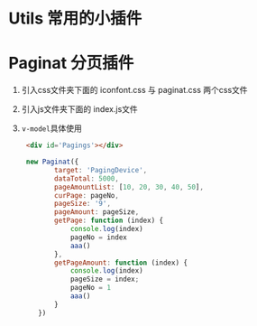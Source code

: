 # Utils  常用的小插件

# Paginat 分页插件
  1. 引入css文件夹下面的 iconfont.css 与 paginat.css 两个css文件
  
  2. 引入js文件夹下面的 index.js文件
  
  
 
4. `v-model`具体使用

    ```html
     <div id='Pagings'></div>
    ```

	```js
	 new Paginat({
            target: 'PagingDevice',
            dataTotal: 5000,
            pageAmountList: [10, 20, 30, 40, 50],
            curPage: pageNo,
            pageSize: '9',
            pageAmount: pageSize,
            getPage: function (index) {
                console.log(index)
                pageNo = index
                aaa()
            },
            getPageAmount: function (index) {
                console.log(index)
                pageSize = index;
                pageNo = 1
                aaa()
            }
        })
	```

